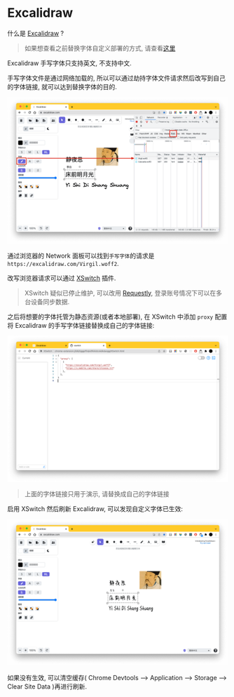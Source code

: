 # Excalidraw

什么是 [Excalidraw](https://github.com/excalidraw/excalidraw) ?

> 如果想查看之前替换字体自定义部署的方式, 请查看[这里](https://github.com/mebtte/excalidraw/tree/7921cb44aaeb9da94d49d371d645510b1e99572c)

Excalidraw 手写字体只支持英文, 不支持中文.

手写字体文件是通过网络加载的, 所以可以通过劫持字体文件请求然后改写到自己的字体链接, 就可以达到替换字体的目的.

![](./font_request.png)

通过浏览器的 Network 面板可以找到`手写字体`的请求是 `https://excalidraw.com/Virgil.woff2`.

改写浏览器请求可以通过 [XSwitch](https://chrome.google.com/webstore/detail/xswitch/idkjhjggpffolpidfkikidcokdkdaogg) 插件.

> XSwitch 疑似已停止维护, 可以改用 [Requestly](https://requestly.io), 登录账号情况下可以在多台设备同步数据.

之后将想要的字体托管为静态资源(或者本地部署), 在 XSwitch 中添加 `proxy` 配置将 Excalidraw 的手写字体链接替换成自己的字体链接:

![](./xswitch.png)

> 上面的字体链接只用于演示, 请替换成自己的字体链接

启用 XSwitch 然后刷新 Excalidraw, 可以发现自定义字体已生效:

![](./screenshot.png)

如果没有生效, 可以清空缓存( Chrome Devtools --> Application --> Storage --> Clear Site Data )再进行刷新.
